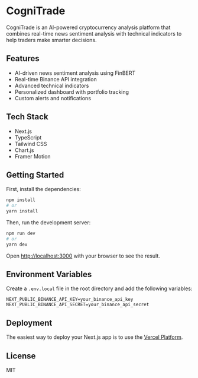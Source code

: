 # CogniTrade

CogniTrade is an AI-powered cryptocurrency analysis platform that combines real-time news sentiment analysis with technical indicators to help traders make smarter decisions.

## Features

- AI-driven news sentiment analysis using FinBERT
- Real-time Binance API integration
- Advanced technical indicators
- Personalized dashboard with portfolio tracking
- Custom alerts and notifications

## Tech Stack

- Next.js
- TypeScript
- Tailwind CSS
- Chart.js
- Framer Motion

## Getting Started

First, install the dependencies:

```bash
npm install
# or
yarn install
```

Then, run the development server:

```bash
npm run dev
# or
yarn dev
```

Open [http://localhost:3000](http://localhost:3000) with your browser to see the result.

## Environment Variables

Create a `.env.local` file in the root directory and add the following variables:

```env
NEXT_PUBLIC_BINANCE_API_KEY=your_binance_api_key
NEXT_PUBLIC_BINANCE_API_SECRET=your_binance_api_secret
```

## Deployment

The easiest way to deploy your Next.js app is to use the [Vercel Platform](https://vercel.com/new).

## License

MIT
